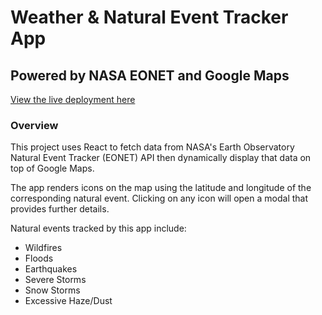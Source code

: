 # Weather & Natural Event Tracker App
## Powered by NASA EONET and Google Maps

[View the live deployment here](https://sycamore-weather-tracker.netlify.app/)

### Overview

This project uses React to fetch data from NASA's Earth Observatory Natural Event Tracker (EONET) API then dynamically display that data on top of Google Maps.

The app renders icons on the map using the latitude and longitude of the corresponding natural event. Clicking on any icon will open a modal that provides further details.

Natural events tracked by this app include:

* Wildfires
* Floods
* Earthquakes
* Severe Storms
* Snow Storms
* Excessive Haze/Dust
